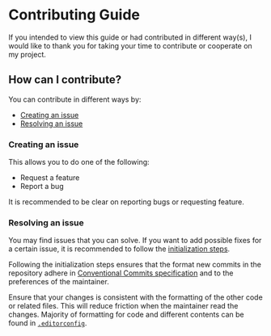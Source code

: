# Contributing Guide
If you intended to view this guide or had contributed in different way(s), I would like to thank you
for taking your time to contribute or cooperate on my project.

## How can I contribute?
You can contribute in different ways by:
- [Creating an issue](#creating-an-issue)
- [Resolving an issue](#resolving-an-issue)

### Creating an issue
This allows you to do one of the following:
- Request a feature
- Report a bug

It is recommended to be clear on reporting bugs or requesting feature.

### Resolving an issue
You may find issues that you can solve. If you want to add possible fixes for a certain issue, it is
recommended to follow the [initialization steps].

Following the initialization steps ensures that the format new commits in the repository adhere in
[Conventional Commits specification] and to the preferences of the maintainer.

Ensure that your changes is consistent with the formatting of the other code or related files. This
will reduce friction when the maintainer read the changes. Majority of formatting for code and
different contents can be found in [`.editorconfig`].

[Conventional Commits specification]: https://www.conventionalcommits.org/en/v1.0.0/
[initialization steps]: ./README.md#initialization
[`.editorconfig`]: ./editorconfig
